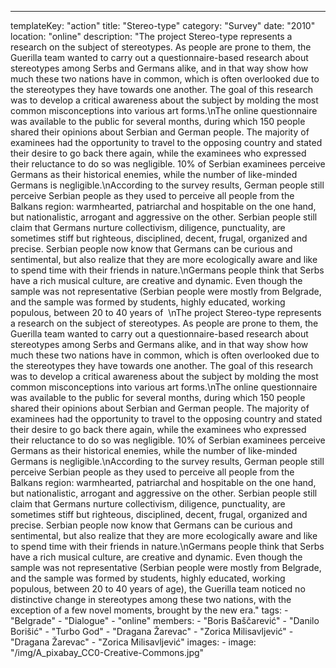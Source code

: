 ---
  templateKey: "action"
  title: "Stereo-type"
  category: "Survey"
  date: "2010"
  location: "online"
  description: "The project Stereo-type represents a research on the subject of stereotypes. As people are prone to them, the Guerilla team wanted to carry out a questionnaire-based research about stereotypes among Serbs and Germans alike, and in that way show how much these two nations have in common, which is often overlooked due to the stereotypes they have towards one another. The goal of this research was to develop a critical awareness about the subject by molding the most common misconceptions into various art forms.\nThe online questionnaire was available to the public for several months, during which 150 people shared their opinions about Serbian and German people. The majority of examinees had the opportunity to travel to the opposing country and stated their desire to go back there again, while the examinees who expressed their reluctance to do so was negligible. 10% of Serbian examinees perceive Germans as their historical enemies, while the number of like-minded Germans is negligible.\nAccording to the survey results, German people still perceive Serbian people as they used to perceive all people from the Balkans region: warmhearted, patriarchal and hospitable on the one hand, but nationalistic, arrogant and aggressive on the other. Serbian people still claim that Germans nurture collectivism, diligence, punctuality, are sometimes stiff but righteous, disciplined, decent, frugal, organized and precise. Serbian people now know that Germans can be curious and sentimental, but also realize that they are more ecologically aware and like to spend time with their friends in nature.\nGermans people think that Serbs have a rich musical culture, are creative and dynamic. Even though the sample was not representative (Serbian people were mostly from Belgrade, and the sample was formed by students, highly educated, working populous, between 20 to 40 years of  \nThe project Stereo-type represents a research on the subject of stereotypes. As people are prone to them, the Guerilla team wanted to carry out a questionnaire-based research about stereotypes among Serbs and Germans alike, and in that way show how much these two nations have in common, which is often overlooked due to the stereotypes they have towards one another. The goal of this research was to develop a critical awareness about the subject by molding the most common misconceptions into various art forms.\nThe online questionnaire was available to the public for several months, during which 150 people shared their opinions about Serbian and German people. The majority of examinees had the opportunity to travel to the opposing country and stated their desire to go back there again, while the examinees who expressed their reluctance to do so was negligible. 10% of Serbian examinees perceive Germans as their historical enemies, while the number of like-minded Germans is negligible.\nAccording to the survey results, German people still perceive Serbian people as they used to perceive all people from the Balkans region: warmhearted, patriarchal and hospitable on the one hand, but nationalistic, arrogant and aggressive on the other. Serbian people still claim that Germans nurture collectivism, diligence, punctuality, are sometimes stiff but righteous, disciplined, decent, frugal, organized and precise. Serbian people now know that Germans can be curious and sentimental, but also realize that they are more ecologically aware and like to spend time with their friends in nature.\nGermans people think that Serbs have a rich musical culture, are creative and dynamic. Even though the sample was not representative (Serbian people were mostly from Belgrade, and the sample was formed by students, highly educated, working populous, between 20 to 40 years of age), the Guerilla team noticed no distinctive change in stereotypes among these two nations, with the exception of a few novel moments, brought by the new era."
  tags: 
    - "Belgrade"
    - "Dialogue"
    - "online"
  members: 
    - "Boris Baščarević"
    - "Danilo Borišić"
    - "Turbo God"
    - "Dragana Žarevac"
    - "Zorica Milisavljević"
    - "Dragana Žarevac"
    - "Zorica Milisavljević"
  images: 
    - 
      image: "/img/A_pixabay_CC0-Creative-Commons.jpg"

